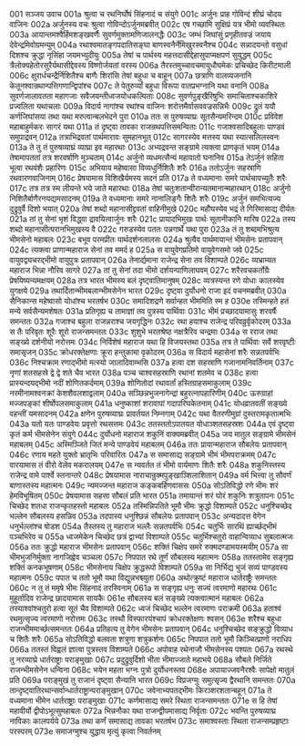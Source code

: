 001  सञ्जय उवाच
001a श्रुत्वा च रथनिर्घोषं सिंहनादं च संयुगे
001c अर्जुनः प्राह गोविन्दं शीघ्रं चोदय वाजिनः
002a अर्जुनस्य वचः श्रुत्वा गोविन्दोऽर्जुनमब्रवीत्
002c एष गच्छामि सुक्षिप्रं यत्र भीमो व्यवस्थितः
003a आयान्तमश्वैर्हिमशङ्खवर्णैः सुवर्णमुक्तामणिजालनद्धैः
003c जम्भं जिघांसुं प्रगृहीतवज्रं जयाय देवेन्द्रमिवोग्रमन्युम्
004a रथाश्वमातङ्गपदातिसङ्घा बाणस्वनैर्नेमिखुरस्वनैश्च
004c सन्नादयन्तो वसुधां दिशश्च क्रुद्धा नृसिंहा जयमभ्युदीयुः
005a तेषां च पार्थस्य महत्तदासीद्देहासुपाप्मक्षपणं सुयुद्धम्
005c त्रैलोक्यहेतोरसुरैर्यथासीद्देवस्य विष्णोर्जयतां वरस्य
006a तैरस्तमुच्चावचमायुधौघमेकः प्रचिच्छेद किरीटमाली
006c क्षुरार्धचन्द्रैर्निशितैश्च बाणैः शिरांसि तेषां बहुधा च बाहून्
007a छत्राणि वालव्यजनानि केतूनश्वान्रथान्पत्तिगणान्द्विपांश्च
007c ते पेतुरुर्व्यां बहुधा विरूपा वातप्रभग्नानि यथा वनानि
008a सुवर्णजालावतता महागजाः सवैजयन्तीध्वजयोधकल्पिताः
008c सुवर्णपुङ्खैरिषुभिः समाचिताश्चकाशिरे प्रज्वलिता यथाचलाः
009a विदार्य नागांश्च रथांश्च वाजिनः शरोत्तमैर्वासववज्रसन्निभैः
009c द्रुतं ययौ कर्णजिघांसया तथा यथा मरुत्वान्बलभेदने पुरा
010a ततः स पुरुषव्याघ्रः सूतसैन्यमरिन्दम
010c प्रविवेश महाबाहुर्मकरः सागरं यथा
011a तं दृष्ट्वा तावका राजन्रथपत्तिसमन्विताः
011c गजाश्वसादिबहुलाः पाण्डवं समुपाद्रवन्
012a तत्राभिद्रवतां पार्थमारावः सुमहानभूत्
012c सागरस्येव मत्तस्य यथा स्यात्सलिलस्वनः
013a ते तु तं पुरुषव्याघ्रं व्याघ्रा इव महारथाः
013c अभ्यद्रवन्त सङ्ग्रामे त्यक्त्वा प्राणकृतं भयम्
014a तेषामापततां तत्र शरवर्षाणि मुञ्चताम्
014c अर्जुनो व्यधमत्सैन्यं महावातो घनानिव
015a तेऽर्जुनं सहिता भूत्वा रथवंशैः प्रहारिणः
015c अभियाय महेष्वासा विव्यधुर्निशितैः शरैः
016a ततोऽर्जुनः सहस्राणि रथवारणवाजिनाम्
016c प्रेषयामास विशिखैर्यमस्य सदनं प्रति
017a ते वध्यमानाः समरे पार्थचापच्युतैः शरैः
017c तत्र तत्र स्म लीयन्ते भये जाते महारथाः
018a तेषां चतुःशतान्वीरान्यतमानान्महारथान्
018c अर्जुनो निशितैर्बाणैरनयद्यमसादनम्
019a ते वध्यमानाः समरे नानालिङ्गैः शितैः शरैः
019c अर्जुनं समभित्यज्य दुद्रुवुर्वै दिशो भयात्
020a तेषां शब्दो महानासीद्द्रवतां वाहिनीमुखे
020c महौघस्येव भद्रं ते गिरिमासाद्य दीर्यतः
021a तां तु सेनां भृशं विद्ध्वा द्रावयित्वार्जुनः शरैः
021c प्रायादभिमुखः पार्थः सूतानीकानि मारिष
022a तस्य शब्दो महानासीत्परानभिमुखस्य वै
022c गरुडस्येव पततः पन्नगार्थे यथा पुरा
023a तं तु शब्दमभिश्रुत्य भीमसेनो महाबलः
023c बभूव परमप्रीतः पार्थदर्शनलालसः
024a श्रुत्वैव पार्थमायान्तं भीमसेनः प्रतापवान्
024c त्यक्त्वा प्राणान्महाराज सेनां तव ममर्द ह
025a स वायुवेगप्रतिमो वायुवेगसमो जवे
025c वायुवद्व्यचरद्भीमो वायुपुत्रः प्रतापवान्
026a तेनार्द्यमाना राजेन्द्र सेना तव विशाम्पते
026c व्यभ्राम्यत महाराज भिन्ना नौरिव सागरे
027a तां तु सेनां तदा भीमो दर्शयन्पाणिलाघवम्
027c शरैरवचकर्तोग्रैः प्रेषयिष्यन्यमक्षयम्
028a तत्र भारत भीमस्य बलं दृष्ट्वातिमानुषम्
028c व्यत्रस्यन्त रणे योधाः कालस्येव युगक्षये
029a तथार्दितान्भीमबलान्भीमसेनेन भारत
029c दृष्ट्वा दुर्योधनो राजा इदं वचनमब्रवीत्
030a सैनिकान्स महेष्वासो योधांश्च भरतर्षभ
030c समादिशद्रणे सर्वान्हत भीममिति स्म ह
030e तस्मिन्हते हतं मन्ये सर्वसैन्यमशेषतः
031a प्रतिगृह्य च तामाज्ञां तव पुत्रस्य पार्थिवाः
031c भीमं प्रच्छादयामासुः शरवर्षैः समन्ततः
032a गजाश्च बहुला राजन्नराश्च जयगृद्धिनः
032c रथा हयाश्च राजेन्द्र परिवव्रुर्वृकोदरम्
033a स तैः परिवृतः शूरैः शूरो राजन्समन्ततः
033c शुशुभे भरतश्रेष्ठ नक्षत्रैरिव चन्द्रमाः
034a स रराज तथा सङ्ख्ये दर्शनीयो नरोत्तमः
034c निर्विशेषं महाराज यथा हि विजयस्तथा
035a तत्र ते पार्थिवाः सर्वे शरवृष्टीः समासृजन्
035c क्रोधरक्तेक्षणाः क्रूरा हन्तुकामा वृकोदरम्
036a स विदार्य महासेनां शरैः सन्नतपर्वभिः
036c निश्चक्राम रणाद्भीमो मत्स्यो जालादिवाम्भसि
037a हत्वा दश सहस्राणि गजानामनिवर्तिनाम्
037c नृणां शतसहस्रे द्वे द्वे शते चैव भारत
038a पञ्च चाश्वसहस्राणि रथानां शतमेव च
038c हत्वा प्रास्यन्दयद्भीमो नदीं शोणितकर्दमाम्
039a शोणितोदां रथावर्तां हस्तिग्राहसमाकुलाम्
039c नरमीनामश्वनक्रां केशशैवलशाद्वलाम्
040a सञ्छिन्नभुजनागेन्द्रां बहुरत्नापहारिणीम्
040c ऊरुग्राहां मज्जपङ्कां शीर्षोपलसमाकुलाम्
041a धनुष्काशां शरावापां गदापरिघकेतनाम्
041c योधव्रातवतीं सङ्ख्ये वहन्तीं यमसादनम्
042a क्षणेन पुरुषव्याघ्रः प्रावर्तयत निम्नगाम्
042c यथा वैतरणीमुग्रां दुस्तरामकृतात्मभिः
043a यतो यतः पाण्डवेयः प्रवृत्तो रथसत्तमः
043c ततस्ततोऽपातयत योधाञ्शतसहस्रशः
044a एवं दृष्ट्वा कृतं कर्म भीमसेनेन संयुगे
044c दुर्योधनो महाराज शकुनिं वाक्यमब्रवीत्
045a जय मातुल सङ्ग्रामे भीमसेनं महाबलम्
045c अस्मिञ्जिते जितं मन्ये पाण्डवेयं महाबलम्
046a ततः प्रायान्महाराज सौबलेयः प्रतापवान्
046c रणाय महते युक्तो भ्रातृभिः परिवारितः
047a स समासाद्य सङ्ग्रामे भीमं भीमपराक्रमम्
047c वारयामास तं वीरो वेलेव मकरालयम्
047e स न्यवर्तत तं भीमो वार्यमाणः शितैः शरैः
048a शकुनिस्तस्य राजेन्द्र वामे पार्श्वे स्तनान्तरे
048c प्रेषयामास नाराचान्रुक्मपुङ्खाञ्शिलाशितान्
049a वर्म भित्त्वा तु सौवर्णं बाणास्तस्य महात्मनः
049c न्यमज्जन्त महाराज कङ्कबर्हिणवाससः
050a सोऽतिविद्धो रणे भीमः शरं हेमविभूषितम्
050c प्रेषयामास सहसा सौबलं प्रति भारत
051a तमायान्तं शरं घोरं शकुनिः शत्रुतापनः
051c चिच्छेद शतधा राजन्कृतहस्तो महाबलः
052a तस्मिन्निपतिते भूमौ भीमः क्रुद्धो विशाम्पते
052c धनुश्चिच्छेद भल्लेन सौबलस्य हसन्निव
053a तदपास्य धनुश्छिन्नं सौबलेयः प्रतापवान्
053c अन्यदादत्त वेगेन धनुर्भल्लांश्च षोडश
054a तैस्तस्य तु महाराज भल्लैः सन्नतपर्वभिः
054c चतुर्भिः सारथिं ह्यार्च्छद्भीमं पञ्चभिरेव च
055a ध्वजमेकेन चिच्छेद छत्रं द्वाभ्यां विशाम्पते
055c चतुर्भिश्चतुरो वाहान्विव्याध सुबलात्मजः
056a ततः क्रुद्धो महाराज भीमसेनः प्रतापवान्
056c शक्तिं चिक्षेप समरे रुक्मदण्डामयस्मयीम्
057a सा भीमभुजनिर्मुक्ता नागजिह्वेव चञ्चला
057c निपपात रथे तूर्णं सौबलस्य महात्मनः
058a ततस्तामेव सङ्गृह्य शक्तिं कनकभूषणाम्
058c भीमसेनाय चिक्षेप क्रुद्धरूपो विशाम्पते
059a सा निर्भिद्य भुजं सव्यं पाण्डवस्य महात्मनः
059c पपात च ततो भूमौ यथा विद्युन्नभश्च्युता
060a अथोत्क्रुष्टं महाराज धार्तराष्ट्रैः समन्ततः
060c न तु तं ममृषे भीमः सिंहनादं तरस्विनाम्
061a स सङ्गृह्य धनुः सज्यं त्वरमाणो महारथः
061c मुहूर्तादिव राजेन्द्र छादयामास सायकैः
061e सौबलस्य बलं सङ्ख्ये त्यक्त्वात्मानं महाबलः
062a तस्याश्वांश्चतुरो हत्वा सूतं चैव विशाम्पते
062c ध्वजं चिच्छेद भल्लेन त्वरमाणः पराक्रमी
063a हताश्वं रथमुत्सृज्य त्वरमाणो नरोत्तमः
063c तस्थौ विस्फारयंश्चापं क्रोधरक्तेक्षणः श्वसन्
063e शरैश्च बहुधा राजन्भीममार्च्छत्समन्ततः
064a प्रतिहत्य तु वेगेन भीमसेनः प्रतापवान्
064c धनुश्चिच्छेद सङ्क्रुद्धो विव्याध च शितैः शरैः
065a सोऽतिविद्धो बलवता शत्रुणा शत्रुकर्शनः
065c निपपात ततो भूमौ किञ्चित्प्राणो नराधिप
066a ततस्तं विह्वलं ज्ञात्वा पुत्रस्तव विशाम्पते
066c अपोवाह रथेनाजौ भीमसेनस्य पश्यतः
067a रथस्थे तु नरव्याघ्रे धार्तराष्ट्राः पराङ्मुखाः
067c प्रदुद्रुवुर्दिशो भीता भीमाज्जाते महाभये
068a सौबले निर्जिते राजन्भीमसेनेन धन्विना
068c भयेन महता भग्नः पुत्रो दुर्योधनस्तव
068e अपायाज्जवनैरश्वैः सापेक्षो मातुलं प्रति
069a पराङ्मुखं तु राजानं दृष्ट्वा सैन्यानि भारत
069c विप्रजग्मुः समुत्सृज्य द्वैरथानि समन्ततः
070a तान्दृष्ट्वातिरथान्सर्वान्धार्तराष्ट्रान्पराङ्मुखान्
070c जवेनाभ्यपतद्भीमः किरञ्शरशतान्बहून्
071a ते वध्यमाना भीमेन धार्तराष्ट्राः पराङ्मुखाः
071c कर्णमासाद्य समरे स्थिता राजन्समन्ततः
071e स हि तेषां महावीर्यो द्वीपोऽभूत्सुमहाबलः
072a भिन्ननौका यथा राजन्द्वीपमासाद्य निर्वृताः
072c भवन्ति पुरुषव्याघ्र नाविकाः कालपर्यये
073a तथा कर्णं समासाद्य तावका भरतर्षभ
073c समाश्वस्ताः स्थिता राजन्सम्प्रहृष्टाः परस्परम्
073e समाजग्मुश्च युद्धाय मृत्युं कृत्वा निवर्तनम्

